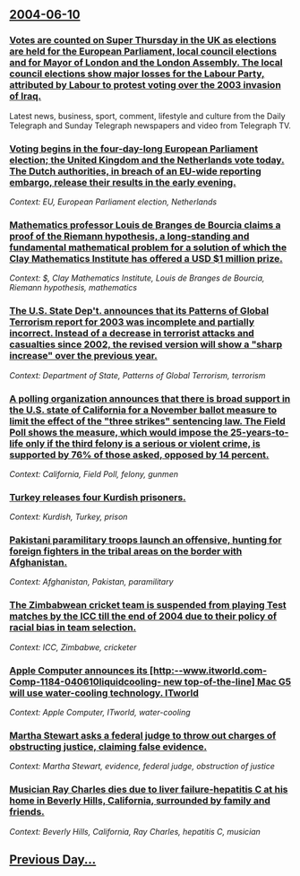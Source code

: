 ## [2004-06-10](/news/2004/06/10/index.md)

### [ Votes are counted on Super Thursday in the UK as elections are held for the European Parliament, local council elections and for Mayor of London and the London Assembly. The local council elections show major losses for the Labour Party, attributed by Labour to protest voting over the 2003 invasion of Iraq. ](/news/2004/06/10/votes-are-counted-on-super-thursday-in-the-uk-as-elections-are-held-for-the-european-parliament-local-council-elections-and-for-mayor-of-l.md)
Latest news, business, sport, comment, lifestyle and culture from the Daily Telegraph and Sunday Telegraph newspapers and video from Telegraph TV.

### [ Voting begins in the four-day-long European Parliament election; the United Kingdom and the Netherlands vote today. The Dutch authorities, in breach of an EU-wide reporting embargo, release their results in the early evening. ](/news/2004/06/10/voting-begins-in-the-four-day-long-european-parliament-election-the-united-kingdom-and-the-netherlands-vote-today-the-dutch-authorities.md)
_Context: EU, European Parliament election, Netherlands_

### [ Mathematics professor Louis de Branges de Bourcia claims a proof of the Riemann hypothesis, a long-standing and fundamental mathematical problem for a solution of which the Clay Mathematics Institute has offered a USD $1 million prize. ](/news/2004/06/10/mathematics-professor-louis-de-branges-de-bourcia-claims-a-proof-of-the-riemann-hypothesis-a-long-standing-and-fundamental-mathematical-pr.md)
_Context: $, Clay Mathematics Institute, Louis de Branges de Bourcia, Riemann hypothesis, mathematics_

### [ The U.S. State Dep't. announces that its Patterns of Global Terrorism report for 2003 was incomplete and partially incorrect. Instead of a decrease in terrorist attacks and casualties since 2002, the revised version will show a "sharp increase" over the previous year. ](/news/2004/06/10/the-u-s-state-dep-t-announces-that-its-patterns-of-global-terrorism-report-for-2003-was-incomplete-and-partially-incorrect-instead-of-a.md)
_Context: Department of State, Patterns of Global Terrorism, terrorism_

### [ A polling organization announces that there is broad support in the U.S. state of California for a November ballot measure to limit the effect of the "three strikes" sentencing law. The Field Poll shows the measure, which would impose the 25-years-to-life only if the third felony is a serious or violent crime, is supported by 76% of those asked, opposed by 14 percent. ](/news/2004/06/10/a-polling-organization-announces-that-there-is-broad-support-in-the-u-s-state-of-california-for-a-november-ballot-measure-to-limit-the-eff.md)
_Context: California, Field Poll, felony, gunmen_

### [ Turkey releases four Kurdish prisoners. ](/news/2004/06/10/turkey-releases-four-kurdish-prisoners.md)
_Context: Kurdish, Turkey, prison_

### [ Pakistani paramilitary troops launch an offensive, hunting for foreign fighters in the tribal areas on the border with Afghanistan. ](/news/2004/06/10/pakistani-paramilitary-troops-launch-an-offensive-hunting-for-foreign-fighters-in-the-tribal-areas-on-the-border-with-afghanistan.md)
_Context: Afghanistan, Pakistan, paramilitary_

### [ The Zimbabwean cricket team is suspended from playing Test matches by the ICC till the end of 2004 due to their policy of racial bias in team selection.](/news/2004/06/10/the-zimbabwean-cricket-team-is-suspended-from-playing-test-matches-by-the-icc-till-the-end-of-2004-due-to-their-policy-of-racial-bias-in-te.md)
_Context: ICC, Zimbabwe, cricketer_

### [ Apple Computer announces its [http:--www.itworld.com-Comp-1184-040610liquidcooling- new top-of-the-line] Mac G5 will use water-cooling technology. ITworld](/news/2004/06/10/apple-computer-announces-its-http-www-itworld-com-comp-1184-040610liquidcooling-new-top-of-the-line-mac-g5-will-use-water-cooling-tech.md)
_Context: Apple Computer, ITworld, water-cooling_

### [ Martha Stewart asks a federal judge to throw out charges of obstructing justice, claiming false evidence. ](/news/2004/06/10/martha-stewart-asks-a-federal-judge-to-throw-out-charges-of-obstructing-justice-claiming-false-evidence.md)
_Context: Martha Stewart, evidence, federal judge, obstruction of justice_

### [ Musician Ray Charles dies due to liver failure-hepatitis C at his home in Beverly Hills, California, surrounded by family and friends.](/news/2004/06/10/musician-ray-charles-dies-due-to-liver-failure-hepatitis-c-at-his-home-in-beverly-hills-california-surrounded-by-family-and-friends.md)
_Context: Beverly Hills, California, Ray Charles, hepatitis C, musician_

## [Previous Day...](/news/2004/06/9/index.md)

